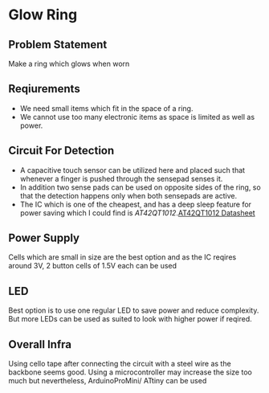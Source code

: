 # Glow Ring
## Problem Statement
Make a ring which glows when worn
## Reqiurements
* We need small items which fit in the space of a ring.
* We cannot use too many electronic items as space is limited as well as power.
## Circuit For Detection
* A capacitive touch sensor can be utilized here and placed such that whenever a finger is pushed through the sensepad senses it.
* In addition two sense pads can be used on opposite sides of the ring, so that the detection happens only when both sensepads are active.
* The IC which is one of the cheapest, and has a deep sleep feature for power saving which I could find is *AT42QT1012*.[AT42QT1012 Datasheet](https://www.mouser.in/datasheet/2/268/40001948A-1145202.pdf)
## Power Supply
Cells which are small in size are the best option and as the IC reqires around 3V, 2 button cells of 1.5V each can be used
## LED
Best option is to use one regular LED to save power and reduce complexity. But more LEDs can be used as suited to look with higher power if reqired.
## Overall Infra
Using cello tape after connecting the circuit with a steel wire as the backbone seems good. 
Using a microcontroller may increase the size too much but nevertheless, ArduinoProMini/ ATtiny can be used

